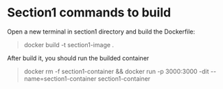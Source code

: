 # Section1 commands to build
Open a new terminal in section1 directory and build the Dockerfile:
> docker build -t section1-image .

After build it, you should run the builded container
> docker rm -f section1-container && docker run -p 3000:3000 -dit --name=section1-container section1-container

